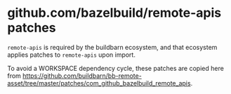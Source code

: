 # github.com/bazelbuild/remote-apis patches

`remote-apis` is required by the buildbarn ecosystem, and that ecosystem applies
patches to `remote-apis` upon import.

To avoid a WORKSPACE dependency cycle, these patches are copied here from
https://github.com/buildbarn/bb-remote-asset/tree/master/patches/com_github_bazelbuild_remote_apis.

